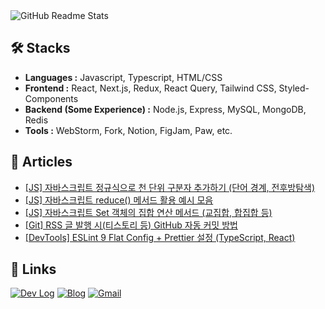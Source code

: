 <picture>
  <source
    srcset="https://github-readme-stats.vercel.app/api?username=romantech&hide=contribs&show_icons=true&theme=dark"
    media="(prefers-color-scheme: dark)"
  />
  <source
    srcset="https://github-readme-stats.vercel.app/api?username=romantech&hide=contribs&show_icons=true&theme=graywhite"
    media="(prefers-color-scheme: light), (prefers-color-scheme: no-preference)"
  />
  <img src="https://github-readme-stats.vercel.app/api?username=romantech&hide=contribs&show_icons=true&theme=graywhite" alt="GitHub Readme Stats" />
</picture>

## 🛠 Stacks

- **Languages :** Javascript, Typescript, HTML/CSS
- **Frontend :** React, Next.js, Redux, React Query, Tailwind CSS, Styled-Components
- **Backend (Some Experience) :** Node.js, Express, MySQL, MongoDB, Redis
- **Tools :** WebStorm, Fork, Notion, FigJam, Paw, etc.

## 📝 Articles
- [[JS] 자바스크립트 정규식으로 천 단위 구분자 추가하기 (단어 경계, 전후방탐색)](https://romantech.net/1290)
- [[JS] 자바스크립트 reduce() 메서드 활용 예시 모음](https://romantech.net/1289)
- [[JS] 자바스크립트 Set 객체의 집합 연산 메서드 (교집합, 합집합 등)](https://romantech.net/1288)
- [[Git] RSS 글 발행 시(티스토리 등) GitHub 자동 커밋 방법](https://romantech.net/1287)
- [[DevTools] ESLint 9 Flat Config + Prettier 설정 (TypeScript, React)](https://romantech.net/1286)

## 🔗 Links

[![Dev Log](https://img.shields.io/badge/Dev%20Log-lightgray?style=for-the-badge&logo=notion&logoColor=white)](https://bit.ly/3FaJKEF)
[![Blog](https://img.shields.io/badge/Blog-yellow?style=for-the-badge&logo=rss&logoColor=white)](https://romantech.net)
[![Gmail](https://img.shields.io/badge/Mail-D14836?style=for-the-badge&logo=gmail&logoColor=white)](mailto:johan@romantech.net)
